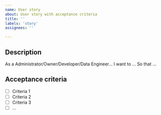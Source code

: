 ```yaml
---
name: User story
about: User story with acceptance criteria
title: ''
labels: 'story'
assignees: ''

---
```


<!--
Note: This is for raising smaller enhancements to existing code or functionality
-->

## Description

As a Administrator/Owner/Developer/Data Engineer...
I want to ...
So that ...

## Acceptance criteria

- [ ] Criteria 1
- [ ] Criteria 2
- [ ] Criteria 3
- [ ] ...